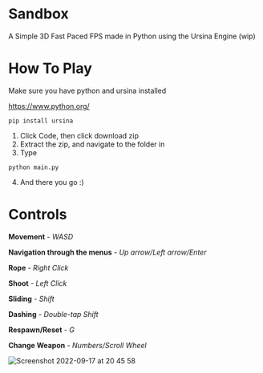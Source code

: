 # Sandbox
A Simple 3D Fast Paced FPS made in Python using the Ursina Engine (wip)

# How To Play

Make sure you have python and ursina installed

https://www.python.org/

```
pip install ursina
```

1. Click Code, then click download zip
2. Extract the zip, and navigate to the folder in 
3. Type
```
python main.py
```
4. And there you go :)

# Controls

**Movement** - *WASD*

**Navigation through the menus** - *Up arrow/Left arrow/Enter*

**Rope** - *Right Click*

**Shoot** - *Left Click*

**Sliding** - *Shift*

**Dashing** - *Double-tap Shift*

**Respawn/Reset** - *G*

**Change Weapon** - *Numbers/Scroll Wheel*

![Screenshot 2022-09-17 at 20 45 58](https://user-images.githubusercontent.com/77012627/190874048-cac65b22-df04-4d05-b06f-1f60eebffe93.png)
